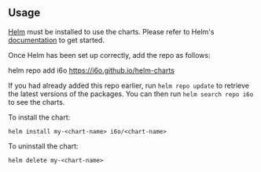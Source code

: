 ## Usage

[Helm](https://helm.sh) must be installed to use the charts.  Please refer to
Helm's [documentation](https://helm.sh/docs) to get started.

Once Helm has been set up correctly, add the repo as follows:

  helm repo add i6o https://i6o.github.io/helm-charts

If you had already added this repo earlier, run `helm repo update` to retrieve
the latest versions of the packages.  You can then run `helm search repo
i6o` to see the charts.

To install the <chart-name> chart:

    helm install my-<chart-name> i6o/<chart-name>

To uninstall the chart:

    helm delete my-<chart-name>

